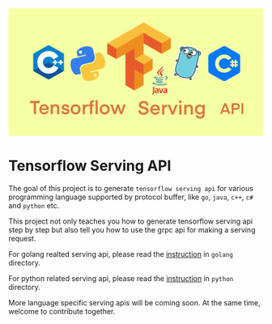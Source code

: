 <div align="center">
    <img src="https://raw.githubusercontent.com/AlexanderJLiu/tensorflow-serving-api/master/images/tensorflow-serving-api.png">
</div>

# Tensorflow Serving API

The goal of this project is to generate `tensorflow serving api` for various programming language supported by protocol buffer, like `go`, `java`, `c++`, `c#` and `python` etc.

This project not only teaches you how to generate tensorflow serving api step by step but also tell you how to use the grpc api for making a serving request.

For golang realted serving api, please read the [instruction](https://github.com/AlexanderJLiu/tensorflow-serving-api/tree/master/golang) in `golang` directory.

For python related serving api, please read the [instruction](https://github.com/AlexanderJLiu/tensorflow-serving-api/tree/master/python) in `python` directory.

More language specific serving apis will be coming soon. At the same time, welcome to contribute together.
